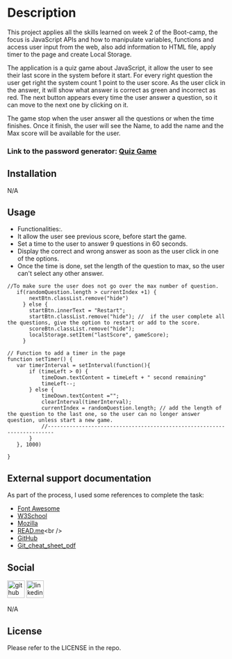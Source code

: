 # Description

This project applies all the skills learned on week 2 of the Boot-camp, the focus is JavaScript APIs and how to manipulate variables, functions and access user input from the web, also add information to HTML file, apply timer to the page and create Local Storage.

The application is a quiz game about JavaScript, it allow the user to see their last score in the system before it start. For every right question the user get right the system count 1 point to the user score. As the user click in the answer, it will show what answer is correct as green and incorrect as red. The next button appears every time the user answer a question, so it can move to the next one by clicking on it.

The game stop when the user answer all the questions or  when the time finishes. Once it finish, the user will see the Name, to add the name and the Max score will be available for the user.


### Link to the password generator: [Quiz Game]()

## Installation

N/A

## Usage

* Functionalities:.
 * It allow the user see previous score, before start the game.
 * Set a time to the user to answer 9 questions in 60 seconds.
 * Display the correct and wrong answer as soon as the user click in one of the options.
 * Once the time is done, set the length of the question to max, so the user can't select any other answer.
 

 ```
//To make sure the user does not go over the max number of question.
    if(randomQuestion.length > currentIndex +1) {
        nextBtn.classList.remove("hide")
      } else {
        startBtn.innerText = "Restart";
        startBtn.classList.remove("hide"); //  if the user complete all the questions, give the option to restart or add to the score.
        scoreBtn.classList.remove("hide"); 
        localStorage.setItem("lastScore", gameScore);
      }

// Function to add a timer in the page
function setTimer() {
    var timerInterval = setInterval(function(){
        if (timeLeft > 0) {
            timeDown.textContent = timeLeft + " second remaining"
            timeLeft--;
        } else {
            timeDown.textContent ="";
            clearInterval(timerInterval);
            currentIndex = randomQuestion.length; // add the length of the question to the last one, so the user can no longer answer question, unless start a new game.
            //------------------------------------------------------------------------
        }
    }, 1000)
    
}

 ```


## External support documentation

As part of the process, I used some references to complete the task:

- [Font Awesome](https://fontawesome.com/)<br />
- [W3School](https://www.w3schools.com/)<br />
- [Mozilla](https://developer.mozilla.org)<br />
- [READ.me](https://docs.readme.com/docs/linking-to-pages")<br />
- [GitHub](https://pages.github.com/)<br />
- [Git_cheat_sheet_pdf](https://education.github.com/git-cheat-sheet-education.pdf)<br />

## Social

[<img src='https://cdn.jsdelivr.net/npm/simple-icons@3.0.1/icons/github.svg' alt='github' height='40'>](https://github.com/luizborges146) [<img src='https://cdn.jsdelivr.net/npm/simple-icons@3.0.1/icons/linkedin.svg' alt='linkedin' height='40'>](https://www.linkedin.com/in/https://www.linkedin.com/in/luiz-borges-2377b7142//)

N/A

## License

Please refer to the LICENSE in the repo.